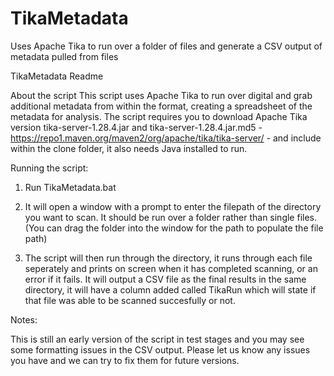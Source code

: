 # TikaMetadata
Uses Apache Tika to run over a folder of files and generate a CSV output of metadata pulled from files

TikaMetadata Readme

About the script
This script uses Apache Tika to run over digital and grab additional metadata from within the format, creating a spreadsheet of the metadata for analysis.
The script requires you to download Apache Tika version tika-server-1.28.4.jar and tika-server-1.28.4.jar.md5 - https://repo1.maven.org/maven2/org/apache/tika/tika-server/ - and include within the clone folder, it also needs Java installed to run.

Running the script:

1.	Run TikaMetadata.bat

2.	It will open a window with a prompt to enter the filepath of the directory you want to scan. It should be run over a folder rather than single files. (You can drag the folder into the window for the path to populate the file path)

3.	The script will then run through the directory, it runs through each file seperately and prints on screen when it has completed scanning, or an error if it fails. It will output a CSV file as the final results in the same directory, it will have a column added called TikaRun which will state if that file was able to be scanned succesfully or not.

Notes:

This is still an early version of the script in test stages and you may see some formatting issues in the CSV output. Please let us know any issues you have and we can try to fix them for future versions.
